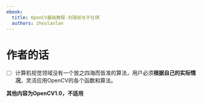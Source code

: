 ```yaml
---
ebook:
  title: OpenCV基础教程-刘瑞祯与于仕琪
  authors: zhoulanlan
---
```


# 作者的话
- [ ] 计算机视觉领域没有一个放之四海而皆准的算法，用户必须**根据自己的实际情况**，灵活应用OpenCV的各个函数和算法。

**其他内容为OpenCV1.0，不适用**